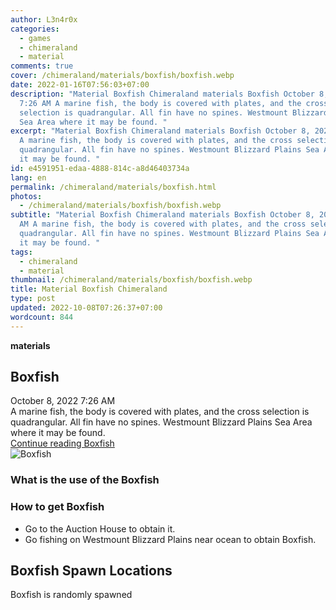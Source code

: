 ```yaml
---
author: L3n4r0x
categories:
  - games
  - chimeraland
  - material
comments: true
cover: /chimeraland/materials/boxfish/boxfish.webp
date: 2022-01-16T07:56:03+07:00
description: "Material Boxfish Chimeraland materials Boxfish October 8, 2022
  7:26 AM A marine fish, the body is covered with plates, and the cross
  selection is quadrangular. All fin have no spines. Westmount Blizzard Plains
  Sea Area where it may be found. "
excerpt: "Material Boxfish Chimeraland materials Boxfish October 8, 2022 7:26 AM
  A marine fish, the body is covered with plates, and the cross selection is
  quadrangular. All fin have no spines. Westmount Blizzard Plains Sea Area where
  it may be found. "
id: e4591951-edaa-4888-814c-a8d46403734a
lang: en
permalink: /chimeraland/materials/boxfish.html
photos:
  - /chimeraland/materials/boxfish/boxfish.webp
subtitle: "Material Boxfish Chimeraland materials Boxfish October 8, 2022 7:26
  AM A marine fish, the body is covered with plates, and the cross selection is
  quadrangular. All fin have no spines. Westmount Blizzard Plains Sea Area where
  it may be found. "
tags:
  - chimeraland
  - material
thumbnail: /chimeraland/materials/boxfish/boxfish.webp
title: Material Boxfish Chimeraland
type: post
updated: 2022-10-08T07:26:37+07:00
wordcount: 844
---
```


<link
  rel="stylesheet"
  href="https://rawcdn.githack.com/dimaslanjaka/Web-Manajemen/870a349/css/bootstrap-5-3-0-alpha3-wrapper.css"
/>
<section id="bootstrap-wrapper">
  <div data-bs-theme="dark">
    <div
      class="row g-0 border rounded overflow-hidden flex-md-row mb-4 shadow-sm position-relative bg-dark text-light"
    >
      <div class="col p-4 d-flex flex-column position-static">
        <strong class="d-inline-block mb-2 text-success">materials</strong>
        <h2 class="mb-0">Boxfish</h2>
        <div class="mb-1 text-muted">October 8, 2022 7:26 AM</div>
        <div class="mb-2 border p-1">
          A marine fish, the body is covered with plates, and the cross
          selection is quadrangular. All fin have no spines. Westmount Blizzard
          Plains Sea Area where it may be found.
        </div>
        <a
          href="/chimeraland/materials/boxfish.html"
          class="stretched-link d-none text-primary"
          >Continue reading Boxfish</a
        >
      </div>
      <div class="col-auto d-none d-md-block d-lg-block">
        <img
          src="https://www.webmanajemen.com/chimeraland/materials/boxfish/boxfish.webp"
          alt="Boxfish"
        />
      </div>
    </div>
    <div class="row">
      <div class="col-lg-6 col-12 mb-2">
        <div class="card">
          <div class="card-body">
            <h3 class="card-title">What is the use of the Boxfish</h3>
            <div class="card-text"><ul></ul></div>
          </div>
        </div>
      </div>
      <div class="col-lg-6 col-12 mb-2">
        <div class="card">
          <div class="card-body">
            <h3 class="card-title">How to get Boxfish</h3>
            <div class="card-text">
              <ul>
                <li>Go to the Auction House to obtain it.</li>
                <li>
                  Go fishing on Westmount Blizzard Plains near ocean to obtain
                  Boxfish.
                </li>
              </ul>
            </div>
          </div>
        </div>
      </div>
      <div class="col-12 mb-2">
        <h2>Boxfish Spawn Locations</h2>
        <p>Boxfish is randomly spawned</p>
      </div>
    </div>
  </div>
</section>